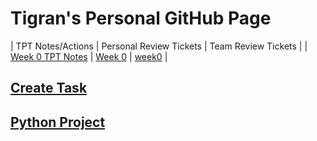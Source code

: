 # Tigran's Personal GitHub Page
| TPT Notes/Actions | Personal Review Tickets | Team Review Tickets |
| [Week 0 TPT Notes](notes0.md) | [Week 0](https://github.com/Tigran7/TigranCSP3/issues/1) | [week0](https://github.com/Tigran7/TeamSaveUkraine/issues/4) |
## [Create Task](createTask.md)
## [Python Project](dataStructures.md)



